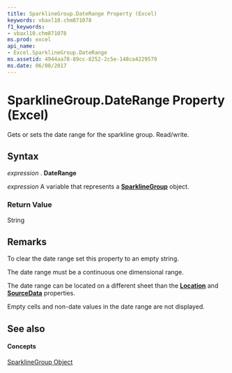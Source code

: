 ```yaml
---
title: SparklineGroup.DateRange Property (Excel)
keywords: vbaxl10.chm871078
f1_keywords:
- vbaxl10.chm871078
ms.prod: excel
api_name:
- Excel.SparklineGroup.DateRange
ms.assetid: 4944aa78-89cc-8252-2c5e-148ca4229579
ms.date: 06/08/2017
---
```



# SparklineGroup.DateRange Property (Excel)

Gets or sets the date range for the sparkline group. Read/write.


## Syntax

 _expression_ . **DateRange**

 _expression_ A variable that represents a **[SparklineGroup](sparklinegroup-object-excel.md)** object.


### Return Value

String


## Remarks

To clear the date range set this property to an empty string.

The date range must be a continuous one dimensional range.

The date range can be located on a different sheet than the  **[Location](sparklinegroup-location-property-excel.md)** and **[SourceData](sparklinegroup-sourcedata-property-excel.md)** properties.

Empty cells and non-date values in the date range are not displayed.


## See also


#### Concepts


[SparklineGroup Object](sparklinegroup-object-excel.md)

